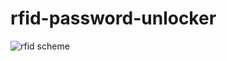 # rfid-password-unlocker

![rfid scheme](https://user-images.githubusercontent.com/43812088/144640306-89fe44ac-c3fe-4e2b-ba73-4029236de07d.png)
